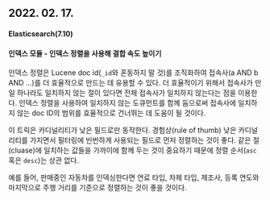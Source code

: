 ## 2022. 02. 17.

#### Elasticsearch(7.10)

#### 인덱스 모듈 - 인덱스 정렬을 사용해 결합 속도 높이기

인덱스 정렬은 Lucene doc id(`_id`와 혼동하지 말 것)를 조직화하여 접속사(a AND b AND ...)를 더 효율적으로 만드는 데 유용할 수 있다. 더 효율적이기 위해서 접속사가 만일 하나라도 일치하지 않는 절이 있다면 전체 접속사가 일치하지 않는다는 점을 이용한다. 인덱스 정렬을 사용하여 일치하지 않는 도큐먼트를 함께 둠으로써 접속사에 일치하지 않는 doc ID의 범위를 효율적으로 건너뛰는 데 도움이 될 것이다.

이 트릭은 카디널리티가 낮은 필드로만 동작한다. 경험상(rule of thumb) 낮은 카디널리티를 가지면서 필터링에 빈번하게 사용되는 필드로 먼저 정렬하는 것이 좋다. 같은 절(cluase)에 일치하는 값들을 가까이에 함께 두는 것이 중요하기 때문에 정렬 순서(`asc` 혹은 `desc`)는 상관 없다.

예를 들어, 판매중인 자동차를 인덱싱한다면 연료 타입, 차체 타입, 제조사, 등록 연도와 마지막으로 주행 거리를 기준으로 정렬하는 것이 좋을 것이다.

